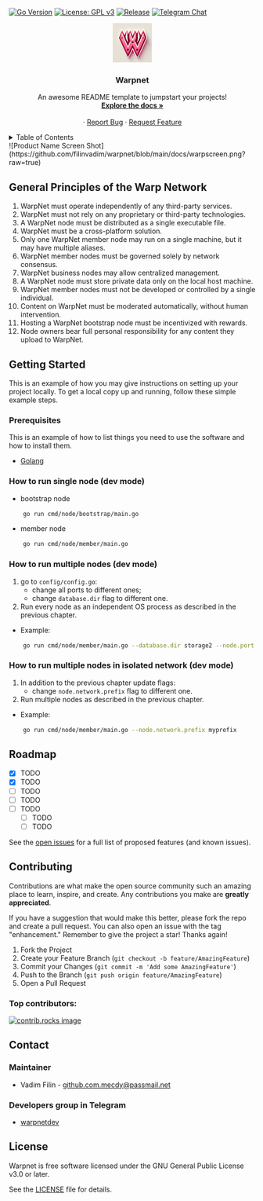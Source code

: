 [![Go Version](https://img.shields.io/badge/Go-1.24+-brightgreen)](https://golang.org/dl/)
[![License: GPL v3](https://img.shields.io/badge/License-GPLv3-blue.svg)](./LICENSE)
[![Release](https://github.com/filinvadim/warpnet/actions/workflows/release.yaml/badge.svg)](https://github.com/filinvadim/warpnet/actions/workflows/release.yaml)
[![Telegram Chat](https://img.shields.io/badge/chat-telegram-blue.svg)](https://t.me/warpnetdev)
<br />
<div align="center">
  <a href="https://github.com/myuser/myrepo">
    <img src="docs/logo.png" alt="Logo" width="80" height="80">
  </a>

<h3 align="center">Warpnet</h3>

  <p align="center">
    An awesome README template to jumpstart your projects!
    <br />
    <a href="https://github.com/myuser/myrepo"><strong>Explore the docs »</strong></a>
    <br />
    <br />
    &middot;
    <a href="https://github.com/myuser/myrepo/issues/new?labels=bug&template=bug-report---.md">Report Bug</a>
    &middot;
    <a href="https://github.com/myuser/myrepo/issues/new?labels=enhancement&template=feature-request---.md">Request Feature</a>
  </p>
</div>

<details>
  <summary>Table of Contents</summary>
  <ol>
    <li>
      <a href="#about-the-project">About The Project</a>
      <ul>
        <li><a href="#built-with">Built With</a></li>
      </ul>
    </li>
    <li>
      <a href="#getting-started">Getting Started</a>
      <ul>
        <li><a href="#prerequisites">Prerequisites</a></li>
        <li><a href="#installation">Installation</a></li>
      </ul>
    </li>
    <li><a href="#usage">Usage</a></li>
    <li><a href="#roadmap">Roadmap</a></li>
    <li><a href="#contributing">Contributing</a></li>
    <li><a href="#license">License</a></li>
    <li><a href="#contact">Contact</a></li>
    <li><a href="#acknowledgments">Acknowledgments</a></li>
  </ol>
</details>
![Product Name Screen Shot](https://github.com/filinvadim/warpnet/blob/main/docs/warpscreen.png?raw=true)


## General Principles of the Warp Network

1. WarpNet must operate independently of any third-party services.
2. WarpNet must not rely on any proprietary or third-party technologies.
3. A WarpNet node must be distributed as a single executable file.
4. WarpNet must be a cross-platform solution.
5. Only one WarpNet member node may run on a single machine, but it may have multiple aliases.
6. WarpNet member nodes must be governed solely by network consensus.
7. WarpNet business nodes may allow centralized management.
8. A WarpNet node must store private data only on the local host machine.
9. WarpNet member nodes must not be developed or controlled by a single individual.
10. Content on WarpNet must be moderated automatically, without human intervention.
11. Hosting a WarpNet bootstrap node must be incentivized with rewards.
12. Node owners bear full personal responsibility for any content they upload to WarpNet.

## Getting Started

This is an example of how you may give instructions on setting up your project locally.
To get a local copy up and running, follow these simple example steps.

### Prerequisites

This is an example of how to list things you need to use the software and how to install them.
* [Golang](https://go.dev/doc/install)

### How to run single node (dev mode)
- bootstrap node
```bash 
    go run cmd/node/bootstrap/main.go
```
- member node
```bash 
    go run cmd/node/member/main.go
```

### How to run multiple nodes (dev mode)
1. go to `config/config.go`:
   - change all ports to different ones;
   - change `database.dir` flag to different one.
2. Run every node as an independent OS process
   as described in the previous chapter.

* Example:
```bash 
    go run cmd/node/member/main.go --database.dir storage2 --node.port 4021 --server.port 4022
```

### How to run multiple nodes in isolated network (dev mode)
1. In addition to the previous chapter update flags:
    - change `node.network.prefix` flag to different one.
2. Run multiple nodes as described in the previous chapter.

* Example:
```bash 
    go run cmd/node/member/main.go --node.network.prefix myprefix
```

## Roadmap

- [x] TODO
- [x] TODO
- [ ] TODO
- [ ] TODO
- [ ] TODO
   - [ ] TODO
   - [ ] TODO

See the [open issues](TODO) for a full list of proposed features (and known issues).

## Contributing

Contributions are what make the open source community such an amazing place to learn, inspire, and create.
Any contributions you make are **greatly appreciated**.

If you have a suggestion that would make this better, please fork the repo and create a pull request. 
You can also open an issue with the tag "enhancement."
Remember to give the project a star! Thanks again!

1. Fork the Project
2. Create your Feature Branch (`git checkout -b feature/AmazingFeature`)
3. Commit your Changes (`git commit -m 'Add some AmazingFeature'`)
4. Push to the Branch (`git push origin feature/AmazingFeature`)
5. Open a Pull Request

### Top contributors:

<a href="https://github.com/todo/Best-README-Template/graphs/contributors">
  <img src="https://contrib.rocks/image?repo=todo/Best-README-Template" alt="contrib.rocks image" />
</a>

## Contact

### Maintainer 
* Vadim Filin - github.com.mecdy@passmail.net

### Developers group in Telegram

* [warpnetdev](https://t.me/warpnetdev)

## License

Warpnet is free software licensed under the GNU General Public License v3.0 or later.

See the [LICENSE](./LICENSE) file for details.